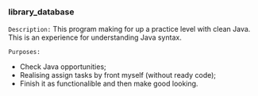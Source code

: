 ### library_database

`Description:`
This program making for up a practice level with clean Java. This is an experience for understanding Java syntax.

`Purposes:`
* Check Java opportunities;
* Realising assign tasks by front myself (without ready code);
* Finish it as functionalible and then make good looking.
